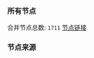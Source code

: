 ### 所有节点
合并节点总数: `1711`
[节点链接](https://raw.githubusercontent.com/rzhy1/11/master/sub/sub_merge_base64.txt)

### 节点来源